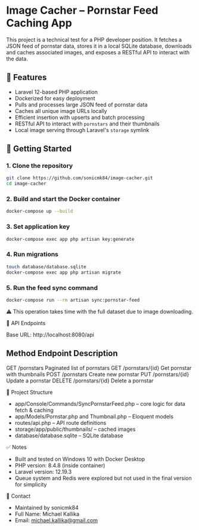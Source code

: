# Image Cacher – Pornstar Feed Caching App

This project is a technical test for a PHP developer position. It fetches a JSON feed of pornstar data, stores it in a local SQLite database, downloads and caches associated images, and exposes a RESTful API to interact with the data.

## 🔧 Features

- Laravel 12-based PHP application
- Dockerized for easy deployment
- Pulls and processes large JSON feed of pornstar data
- Caches all unique image URLs locally
- Efficient insertion with upserts and batch processing
- RESTful API to interact with `pornstars` and their thumbnails
- Local image serving through Laravel's `storage` symlink

## 🚀 Getting Started

### 1. Clone the repository

```bash
git clone https://github.com/sonicmk84/image-cacher.git
cd image-cacher
```

### 2. Build and start the Docker container

```bash
docker-compose up --build
```

### 3. Set application key

```bash
docker-compose exec app php artisan key:generate
```

### 4. Run migrations

```bash
touch database/database.sqlite
docker-compose exec app php artisan migrate
```

### 5. Run the feed sync command
```bash
docker-compose run --rm artisan sync:pornstar-feed
```
⚠️ This operation takes time with the full dataset due to image downloading.

🔗 API Endpoints

Base URL: http://localhost:8080/api

Method	    Endpoint            Description
-------------------------------------------
GET	        /pornstars	        Paginated list of pornstars
GET	        /pornstars/{id}	    Get pornstar with thumbnails
POST	    /pornstars	        Create new pornstar
PUT	        /pornstars/{id}	    Update a pornstar
DELETE	    /pornstars/{id}	    Delete a pornstar

📂 Project Structure

- app/Console/Commands/SyncPornstarFeed.php – core logic for data fetch & caching
- app/Models/Pornstar.php and Thumbnail.php – Eloquent models
- routes/api.php – API route definitions
- storage/app/public/thumbnails/ – cached images
- database/database.sqlite – SQLite database

✅ Notes

- Built and tested on Windows 10 with Docker Desktop
- PHP version: 8.4.8 (inside container)
- Laravel version: 12.19.3
- Queue system and Redis were explored but not used in the final version for simplicity

🙋 Contact
- Maintained by sonicmk84
- Full Name: Michael Kallika
- Email: michael.kallika@gmail.com
